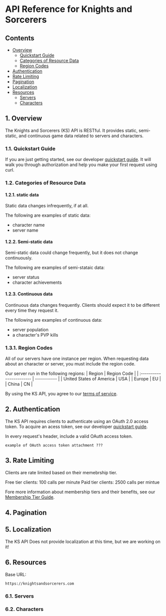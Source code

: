 # API Reference for Knights and Sorcerers
<!-- TODO: client, or you tone?? , how should I handle localization?? -->
## Contents
- [Overview](#overview)
  - [Quickstart Guide](#quickstartGuide)
  - [Categories of Resource Data](#resourceDataCategories)
  - [Region Codes](#regionCodes)
- [Authentication](#authentication)
- [Rate Limiting](#rateLimiting)
- [Pagination](#pagination)
- [Localization](#localization)
- [Resources](#resources)
  - [Servers](#servers)
  - [Characters](#characters)

## 1. Overview <a name="overview"></a>
The Knights and Sorcerers (KS) API is RESTful. It provides static, semi-static, and continuous game data related to servers and characters.

### 1.1. Quickstart Guide <a name="quickstartGuide"></a>
If you are just getting started, see our developer [quickstart guide](#overview). It will walk you through authorization and help you make your first request using curl.

### 1.2. Categories of Resource Data <a name="resourceDataCategories"></a>

#### 1.2.1. static data
Static data changes infrequently, if at all.

The following are examples of static data:
- character name
- server name

#### 1.2.2. Semi-static data
Semi-static data could change frequently, but it does not change continuously.

The following are examples of semi-stataic data:
- server status
- character achievements

#### 1.2.3. Continuous data
Continuous data changes frequently. Clients should expect it to be different every time they request it.

The following are examples of continuous data:
- server population
- a character's PVP kills

### 1.3.1. Region Codes <a name="regionCodes"></a>
All of our servers have one instance per region. When requesting data about an character or server, you must include the region code.

Our server run in the following regions:
| Region                   | Region Code |
| :----------------------- | ----------- |
| United States of America | USA         |
| Europe                   | EU          |
| China                    | CN          |

By using the KS API, you agree to our [terms of service](#overview).  

## 2. Authentication <a name="authentication"></a>
The KS API requires clients to authenticate using an OAuth 2.0 access token. To acquire an acess token, see our developer [quickstart guide](#authentication).

In every request's header, include a valid OAuth access token. <!-- TODO: list 2.0? , cap "access token"? -->

```
example of OAuth access token attachment ???
```

## 3. Rate Limiting <a name="rateLimiting"></a>
Clients are rate limited based on their memebrship tier.

Free tier clients: 100 calls per minute
Paid tier clients: 2500 calls per mintue

Fore more information about membership tiers and their benefits, see our [Membership Tier Guide](#rateLimiting).

## 4. Pagination <a name="pagination"></a>

## 5. Localization <a name="localization"></a>
The KS API Does not provide localization at this time, but we are working on it!

## 6. Resources <a name="resources"></a>

Base URL:
```
https://knightsandsorcerers.com
```

### 6.1. Servers <a name="servers"></a>

### 6.2. Characters <a name="characters"></a>
